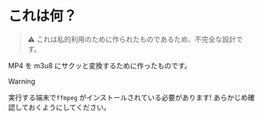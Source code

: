 # これは何？

> ⚠️ これは私的利用のために作られたものであるため、不完全な設計です。

MP4 を m3u8 にサクッと変換するために作ったものです。

> [!WARNING]
> 実行する端末で`ffmpeg` がインストールされている必要があります!
> あらかじめ確認しておくようにしてください。
